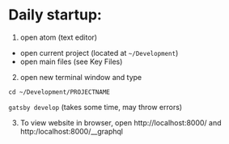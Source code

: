 # Daily startup:
1. open atom (text editor)
  - open current project (located at `~/Development`)
  - open main files (see Key Files)
2. open new terminal window and type

  `cd ~/Development/PROJECTNAME`

  `gatsby develop` (takes some time, may throw errors)

3. To view website in browser, open http://localhost:8000/ and http:/localhost:8000/__graphql
